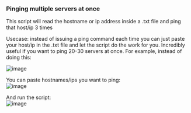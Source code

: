 ### Pinging multiple servers at once

This script will read the hostname or ip address inside a .txt file and ping that host/ip 3 times  

Usecase: instead of issuing a ping command each time you can just paste your host/ip in the .txt file and let the script do the work for you. Incredibly useful if you want to ping 20-30 servers at once.
For example, instead of doing this:  

![image](https://user-images.githubusercontent.com/30080956/61195880-a6799c80-a690-11e9-812e-dc47475a7614.png)

You can paste hostnames/ips you want to ping:  
![image](https://user-images.githubusercontent.com/30080956/61195885-b42f2200-a690-11e9-879d-0de68f90918b.png)


And run the script:  
![image](https://user-images.githubusercontent.com/30080956/61195905-c7da8880-a690-11e9-8407-d9eb083356a1.png)

